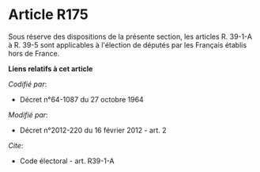 # Article R175

Sous réserve des dispositions de la présente section, les articles R. 39-1-A à R. 39-5 sont applicables à l'élection de
députés par les Français établis hors de France.

**Liens relatifs à cet article**

_Codifié par_:

  - Décret n°64-1087 du 27 octobre 1964

_Modifié par_:

  - Décret n°2012-220 du 16 février 2012 - art. 2

_Cite_:

  - Code électoral - art. R39-1-A
